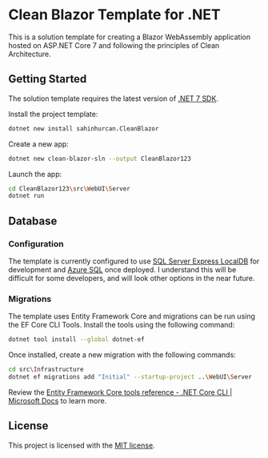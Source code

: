 # Clean Blazor Template for .NET


This is a solution template for creating a Blazor WebAssembly application hosted on ASP.NET Core 7 and following the principles of Clean Architecture.



## Getting Started
The solution template requires the latest version of [.NET 7 SDK](https://dotnet.microsoft.com/download/dotnet/7.0).

Install the project template:

```bash
dotnet new install sahinhurcan.CleanBlazor
```

Create a new app:

```bash
dotnet new clean-blazor-sln --output CleanBlazor123
```

Launch the app:
```bash
cd CleanBlazor123\src\WebUI\Server
dotnet run
```

## Database
### Configuration
The template is currently configured to use [SQL Server Express LocalDB](https://learn.microsoft.com/en-us/sql/database-engine/configure-windows/sql-server-express-localdb?view=sql-server-ver16) for development and [Azure SQL](https://learn.microsoft.com/en-us/azure/azure-sql/database/sql-database-paas-overview?view=azuresql) once deployed. I understand this will be difficult for some developers, and will look other options in the near future.

### Migrations
The template uses Entity Framework Core and migrations can be run using the EF Core CLI Tools. Install the tools using the following command:

```bash
dotnet tool install --global dotnet-ef
```

Once installed, create a new migration with the following commands:

```bash
cd src\Infrastructure
dotnet ef migrations add "Initial" --startup-project ..\WebUI\Server
```

Review the [Entity Framework Core tools reference - .NET Core CLI | Microsoft Docs](https://learn.microsoft.com/en-us/ef/core/cli/dotnet) to learn more.

## License
This project is licensed with the [MIT license](https://github.com/sahinhurcan/CleanBlazor/blob/master/LICENSE).
